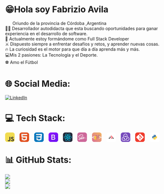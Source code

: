 
# 😁Hola soy Fabrizio Avila
<img src="https://imgs.search.brave.com/cO1RST6qe4QbqrEcc1PQkr9XvJYgmj3dJdw-5b7jvMI/rs:fit:860:0:0/g:ce/aHR0cHM6Ly9tZWRp/YS5nZXR0eWltYWdl/cy5jb20vaWQvMTEy/OTg2MTExNi9lcy9m/b3RvL2FyZ2VudGlu/YS1mbGFnLmpwZz9z/PTYxMng2MTImdz0w/Jms9MjAmYz1zQWxZ/S3g3cjZLdVl2TERn/MDNiX1RjNURmNUlI/OXRuNFktU05Dc0lV/b2o0PQ" width="20px" height="15px"> Oriundo de la provincia de Córdoba ,Argentina<br>🙋‍♂️ Desarrollador autodidacta que esta buscando oportunidades para ganar experiencia en el desarrollo de software.<br>📕 Actualmente estoy formándome como Full Stack Developer<br>⚔️ Dispuesto siempre a enfrentar desafíos y retos, y aprender nuevas cosas. <br>🔥 La curiosidad es el motor para que  día a día aprenda más y más.<br>💻Mis 2 pasiones: La Tecnología y el Deporte.<br>⚽ Amo el Fútbol


# 🌐 Social Media:
[![LinkedIn](https://img.shields.io/badge/LinkedIn-%230077B5.svg?logo=linkedin&logoColor=white)](https://linkedin.com/in/fabri-avila) 

# 💻 Tech Stack:
<div style="display:flex;gap:1rem;margin:1rem 0">
<svg width="50px" height="50px" viewBox="0 0 256 256" xmlns="http://www.w3.org/2000/svg">
    <g fill="none">
        <rect width="256" height="256" fill="#F0DB4F" rx="60"/>
        <path fill="#323330" d="m67.312 213.932l19.59-11.856c3.78 6.701 7.218 12.371 15.465 12.371c7.905 0 12.889-3.092 12.889-15.12v-81.798h24.058v82.138c0 24.917-14.606 36.259-35.916 36.259c-19.245 0-30.416-9.967-36.087-21.996m85.07-2.576l19.588-11.341c5.157 8.421 11.859 14.607 23.715 14.607c9.969 0 16.325-4.984 16.325-11.858c0-8.248-6.53-11.17-17.528-15.98l-6.013-2.579c-17.357-7.388-28.871-16.668-28.871-36.258c0-18.044 13.748-31.792 35.229-31.792c15.294 0 26.292 5.328 34.196 19.247l-18.731 12.029c-4.125-7.389-8.591-10.31-15.465-10.31c-7.046 0-11.514 4.468-11.514 10.31c0 7.217 4.468 10.139 14.778 14.608l6.014 2.577c20.449 8.765 31.963 17.699 31.963 37.804c0 21.654-17.012 33.51-39.867 33.51c-22.339 0-36.774-10.654-43.819-24.574"/>
    </g>
</svg>
<svg width="50px" height="50px" viewBox="0 0 256 256" xmlns="http://www.w3.org/2000/svg">
    <g fill="none">
        <rect width="256" height="256" fill="#E14E1D" rx="60"/>
        <path fill="#fff" d="m48 38l8.61 96.593h110.71l-3.715 41.43l-35.646 9.638l-35.579-9.624l-2.379-26.602H57.94l4.585 51.281l65.427 18.172l65.51-18.172l8.783-98.061H85.824l-2.923-32.71h122.238L208 38H48Z"/>
        <path fill="#EBEBEB" d="M128 38H48l8.61 96.593H128v-31.938H85.824l-2.923-32.71H128V38Zm0 147.647l-.041.014l-35.579-9.624l-2.379-26.602H57.94l4.585 51.281l65.427 18.172l.049-.014v-33.227Z"/>
    </g>
</svg>
<svg width="50px" height="50px" viewBox="0 0 256 256" xmlns="http://www.w3.org/2000/svg">
    <g fill="none">
        <rect width="256" height="256" fill="#0277BD" rx="60"/>
        <path fill="#EBEBEB" d="m53.753 102.651l2.862 31.942h71.481v-31.942H53.753ZM128.095 38H48l2.904 31.942h77.191V38Zm0 180.841v-33.233l-.14.037l-35.574-9.605l-2.274-25.476H58.042l4.475 50.154l65.431 18.164l.147-.041Z"/>
        <path fill="#fff" d="m167.318 134.593l-3.708 41.426l-35.625 9.616v33.231l65.483-18.148l.48-5.397l7.506-84.092l.779-8.578L208 38h-80.015v31.942h45.009l-2.906 32.709h-42.103v31.942h39.333Z"/>
    </g>
</svg>
<svg width="50px" height="50px" viewBox="0 0 256 256" xmlns="http://www.w3.org/2000/svg">
    <g fill="none">
        <rect width="256" height="256" fill="url(#skillIconsBootstrap0)" rx="60"/>
        <g filter="url(#skillIconsBootstrap2)">
            <path fill="url(#skillIconsBootstrap1)" d="M131.97 196.157c29.676 0 47.559-14.531 47.559-38.497c0-18.117-12.759-31.232-31.706-33.309v-.754c13.92-2.265 24.843-15.192 24.843-29.628c0-20.57-16.239-33.969-40.986-33.969H76v136.157h55.97ZM97.653 77.267h28.807c15.66 0 24.553 6.983 24.553 19.627c0 13.493-10.343 21.041-29.096 21.041H97.653V77.267Zm0 101.623v-44.819h28.613c20.494 0 31.127 7.548 31.127 22.268c0 14.719-10.343 22.551-29.87 22.551h-29.87Z"/>
            <path stroke="#fff" stroke-width="2" d="M131.97 196.157c29.676 0 47.559-14.531 47.559-38.497c0-18.117-12.759-31.232-31.706-33.309v-.754c13.92-2.265 24.843-15.192 24.843-29.628c0-20.57-16.239-33.969-40.986-33.969H76v136.157h55.97ZM97.653 77.267h28.807c15.66 0 24.553 6.983 24.553 19.627c0 13.493-10.343 21.041-29.096 21.041H97.653V77.267Zm0 101.623v-44.819h28.613c20.494 0 31.127 7.548 31.127 22.268c0 14.719-10.343 22.551-29.87 22.551h-29.87Z"/>
        </g>
        <defs>
            <linearGradient id="skillIconsBootstrap0" x1="0" x2="256" y1="0" y2="256" gradientUnits="userSpaceOnUse">
                <stop stop-color="#9013FE"/>
                <stop offset="1" stop-color="#6B11F4"/>
            </linearGradient>
            <linearGradient id="skillIconsBootstrap1" x1="85.793" x2="148.541" y1="68.962" y2="175.084" gradientUnits="userSpaceOnUse">
                <stop stop-color="#fff"/>
                <stop offset="1" stop-color="#F1E5FC"/>
            </linearGradient>
            <filter id="skillIconsBootstrap2" width="137.529" height="170.157" x="59" y="47" color-interpolation-filters="sRGB" filterUnits="userSpaceOnUse">
                <feFlood flood-opacity="0" result="BackgroundImageFix"/>
                <feColorMatrix in="SourceAlpha" result="hardAlpha" values="0 0 0 0 0 0 0 0 0 0 0 0 0 0 0 0 0 0 127 0"/>
                <feOffset dy="4"/>
                <feGaussianBlur stdDeviation="8"/>
                <feColorMatrix values="0 0 0 0 0 0 0 0 0 0 0 0 0 0 0 0 0 0 0.15 0"/>
                <feBlend in2="BackgroundImageFix" result="effect1_dropShadow_158_100"/>
                <feBlend in="SourceGraphic" in2="effect1_dropShadow_158_100" result="shape"/>
            </filter>
        </defs>
    </g>
</svg>
<svg width="50px" height="50px" viewBox="0 0 256 256" xmlns="http://www.w3.org/2000/svg">
    <g fill="none">
        <rect width="256" height="256" fill="#242938" rx="60"/>
        <path fill="#00D8FF" d="M128.001 146.951c10.304 0 18.656-8.353 18.656-18.656c0-10.303-8.352-18.656-18.656-18.656c-10.303 0-18.656 8.353-18.656 18.656c0 10.303 8.353 18.656 18.656 18.656Z"/>
        <path stroke="#00D8FF" stroke-width="8.911" d="M128.002 90.363c25.048 0 48.317 3.594 65.862 9.635C215.003 107.275 228 118.306 228 128.295c0 10.409-13.774 22.128-36.475 29.649c-17.162 5.686-39.746 8.654-63.523 8.654c-24.378 0-47.463-2.786-64.819-8.717C41.225 150.376 28 138.506 28 128.295c0-9.908 12.41-20.854 33.252-28.12c17.61-6.14 41.453-9.812 66.746-9.812h.004Z" clip-rule="evenodd"/>
        <path stroke="#00D8FF" stroke-width="8.911" d="M94.981 109.438c12.514-21.698 27.251-40.06 41.249-52.24c16.864-14.677 32.914-20.425 41.566-15.436c9.017 5.2 12.288 22.988 7.463 46.41c-3.645 17.707-12.359 38.753-24.238 59.351c-12.179 21.118-26.124 39.724-39.931 51.792c-17.471 15.272-34.362 20.799-43.207 15.698c-8.583-4.946-11.865-21.167-7.747-42.852c3.479-18.323 12.21-40.812 24.841-62.723h.004Z" clip-rule="evenodd"/>
        <path stroke="#00D8FF" stroke-width="8.911" d="M95.012 147.578c-12.549-21.674-21.093-43.616-24.659-61.826c-4.293-21.941-1.258-38.716 7.387-43.72c9.009-5.216 26.052.834 43.934 16.712c13.52 12.004 27.403 30.061 39.316 50.639c12.214 21.098 21.368 42.473 24.929 60.461c4.506 22.764.859 40.157-7.978 45.272c-8.574 4.964-24.265-.291-40.996-14.689c-14.136-12.164-29.26-30.959-41.933-52.849Z" clip-rule="evenodd"/>
    </g>
</svg>
<svg width="50px" height="50px" viewBox="0 0 256 256" xmlns="http://www.w3.org/2000/svg">
    <g fill="none">
        <rect width="256" height="256" fill="#CD6799" rx="60"/>
        <g clip-path="url(#skillIconsSass0)">
            <path fill="#fff" d="M200.107 139.163c-6.974.036-13.034 1.716-18.109 4.198c-1.862-3.687-3.724-6.973-4.053-9.383c-.365-2.811-.803-4.527-.365-7.886c.438-3.359 2.41-8.141 2.373-8.506c-.036-.366-.438-2.081-4.454-2.118c-4.016-.036-7.484.767-7.886 1.826c-.402 1.058-1.168 3.468-1.679 5.951c-.694 3.651-8.033 16.685-12.231 23.512c-1.351-2.665-2.519-5.002-2.775-6.864c-.365-2.811-.803-4.527-.365-7.886c.438-3.359 2.41-8.142 2.373-8.507c-.036-.365-.438-2.081-4.454-2.117c-4.016-.037-7.485.766-7.886 1.825c-.402 1.059-.84 3.542-1.68 5.951c-.839 2.41-10.587 24.17-13.143 29.792a168.207 168.207 0 0 1-3.249 6.754s-.037.11-.146.292a91 91 0 0 1-1.096 2.081v.037c-.547.986-1.132 1.898-1.424 1.898c-.219 0-.62-2.628.073-6.206c1.461-7.558 4.929-19.314 4.893-19.715c0-.219.657-2.264-2.264-3.323c-2.848-1.059-3.87.694-4.126.694c-.255 0-.438.621-.438.621s3.177-13.217-6.06-13.217c-5.769 0-13.728 6.316-17.67 12.012a5003.282 5003.282 0 0 0-13.437 7.338c-2.153 1.205-4.38 2.41-6.462 3.542c-.146-.146-.292-.329-.438-.475c-11.172-11.939-31.836-20.372-30.96-36.4c.329-5.842 2.337-21.176 39.686-39.796c30.741-15.151 55.203-10.953 59.438-1.643c6.06 13.29-13.107 37.97-44.87 41.548c-12.122 1.351-18.474-3.322-20.08-5.074c-1.68-1.826-1.936-1.935-2.557-1.57c-1.022.547-.365 2.19 0 3.139c.95 2.483 4.856 6.864 11.464 9.018c5.842 1.899 20.044 2.958 37.24-3.687c19.241-7.448 34.283-28.15 29.865-45.491c-4.417-17.598-33.625-23.403-61.263-13.582c-16.43 5.842-34.246 15.042-47.061 27.017c-15.225 14.24-17.634 26.616-16.648 31.8c3.541 18.401 28.915 30.376 39.065 39.248c-.511.292-.986.548-1.387.767c-5.075 2.519-24.425 12.632-29.245 23.33c-5.476 12.121.877 20.81 5.075 21.978c13.034 3.615 26.433-2.884 33.626-13.618c7.192-10.734 6.316-24.68 2.993-31.069a.762.762 0 0 0-.146-.219c1.315-.767 2.665-1.57 3.98-2.337a195.705 195.705 0 0 1 7.338-4.126c-1.241 3.396-2.154 7.448-2.592 13.29c-.547 6.864 2.264 15.772 5.951 19.277c1.643 1.533 3.578 1.57 4.82 1.57c4.308 0 6.243-3.578 8.397-7.813c2.628-5.185 5.002-11.209 5.002-11.209s-2.958 16.284 5.074 16.284c2.921 0 5.878-3.797 7.193-5.732v.036s.073-.109.219-.365c.292-.475.474-.767.474-.767v-.073c1.169-2.044 3.797-6.681 7.704-14.385c5.038-9.93 9.894-22.343 9.894-22.343s.438 3.03 1.935 8.068c.876 2.958 2.702 6.207 4.162 9.347c-1.168 1.643-1.898 2.555-1.898 2.555l.036.037c-.949 1.241-1.971 2.592-3.103 3.906c-3.98 4.747-8.726 10.187-9.383 11.757c-.767 1.862-.584 3.212.876 4.308c1.059.803 2.957.912 4.892.803c3.578-.256 6.098-1.132 7.339-1.68c1.935-.693 4.199-1.752 6.316-3.322c3.907-2.884 6.28-7.01 6.061-12.45c-.11-2.994-1.096-5.987-2.3-8.799c.365-.511.693-1.022 1.058-1.533c6.171-9.018 10.953-18.912 10.953-18.912s.438 3.03 1.935 8.069c.73 2.555 2.227 5.33 3.542 8.032c-5.805 4.71-9.383 10.186-10.661 13.764c-2.3 6.645-.511 9.638 2.884 10.332c1.534.329 3.724-.401 5.331-1.095c2.044-.657 4.454-1.789 6.754-3.469c3.906-2.884 7.667-6.9 7.448-12.34c-.11-2.482-.767-4.929-1.68-7.302c4.929-2.044 11.282-3.176 19.387-2.227c17.379 2.045 20.811 12.888 20.153 17.452c-.657 4.563-4.308 7.046-5.513 7.813c-1.204.767-1.606 1.022-1.496 1.57c.146.803.73.766 1.752.62c1.424-.255 9.127-3.687 9.456-12.084c.548-10.734-9.675-22.454-27.747-22.344ZM66.043 184.362c-5.768 6.279-13.8 8.653-17.269 6.645c-3.724-2.155-2.264-11.428 4.82-18.073c4.307-4.052 9.857-7.813 13.544-10.113c.84-.511 2.081-1.241 3.578-2.154c.256-.146.402-.219.402-.219l.876-.548c2.592 9.493.11 17.854-5.95 24.462Zm41.986-28.551c-2.008 4.893-6.206 17.415-8.762 16.722c-2.19-.585-3.541-10.077-.438-19.46c1.57-4.71 4.892-10.332 6.827-12.523c3.14-3.505 6.608-4.673 7.448-3.249c1.059 1.862-3.833 15.443-5.075 18.51Zm34.648 16.576c-.84.438-1.643.73-2.008.511c-.256-.146.365-.73.365-.73s4.345-4.674 6.061-6.791c.985-1.242 2.154-2.702 3.395-4.345v.475c0 5.586-5.403 9.346-7.813 10.88Zm26.725-6.098c-.621-.438-.511-1.898 1.57-6.462c.803-1.789 2.702-4.782 5.951-7.667c.365 1.169.621 2.3.584 3.359c-.036 7.047-5.075 9.675-8.105 10.77Z"/>
        </g>
        <defs>
            <clipPath id="skillIconsSass0">
                <path fill="#fff" d="M28 53h200v149.909H28z"/>
            </clipPath>
        </defs>
    </g>
</svg>
<svg width="50px" height="50px" viewBox="0 0 256 256" xmlns="http://www.w3.org/2000/svg">
    <g fill="none">
        <rect width="256" height="256" fill="url(#skillIconsStyledcomponents0)" rx="60"/>
        <path fill="#fff" d="m11.487 129.079l50.304 20.384v14.269l-59.55-27.591v-8.372l9.246 1.31Zm50.304-16.743L11.56 133.01l-9.318 1.02v-8.445L61.79 98.067v14.269Zm179.58 19.655l-51.76-20.165V97.921l62.17 27.518v8.518l-10.41-1.966Zm-51.76 17.763l51.906-20.602l10.264-1.529v8.445l-62.17 27.591v-13.905Z"/>
        <path fill="#B956A6" fill-rule="evenodd" d="M176.077 61.099c-.288 4.566-2.345 9.334-1.772 13.773c3.593 6.354 11.501 7.367 18.025 7.803c4.52.808 4.463-2.185 4.16-5.547l.055-16.124c-6.823.025-13.648-.067-20.468.095Zm-53.801 12.77c-11.108 1.886-22.368 7.194-31.609 13.584c-7.438 5.789 6.385 11.399 11.4 12.337c10.09.123 19.039-6.683 25.667-13.747c2.164-2.97 4.867-7.517 2.148-10.96c-2.076-1.8-5.095-1.363-7.606-1.213Zm23.637 16.155c-9.133 1.74-17.823 5.504-25.512 10.745c-5.637 1.77-10.283 7.959-3.298 11.06c7.335 5.845 15.836 4.413 22.591.467c6.186-3.677 12.868-8.214 15.73-15.136c2.703-7.583-4.271-7.864-9.511-7.136Zm25.909 29.383c-1.701 7.104-8.855 10.334-12.661 15.963c-3.112 4.106-1.671 8.943 1.872 12.175c1.725 3.577 4.749 5.576 7.992 2.469c8.352-5.678 10.662-16.738 10.315-26.321c.617-3.958-3.924-.38-7.518-4.286Zm-31.783 13.343c-11.091 1.898-22.184 7.302-31.429 13.682c-7.177 5.781 6.34 11.179 11.396 12.035c10.277.015 19.444-6.608 25.942-14.13c2.26-2.987 4.999-8.788.524-11.163c-2.001-.848-4.324-.599-6.433-.424Z" clip-rule="evenodd"/>
        <path fill="#FCCC44" fill-rule="evenodd" d="M90.667 87.453c-8.53 3.413-16.758 7.557-24.884 11.897c-1.51 5.615-.299 12.568-.69 18.725c-.03 25.316-.016 50.633-.02 75.949h18.82c3.8-3.578 8.56-6.197 12.688-9.446c15.894-11.399 31.783-22.842 47.656-34.209c1.168.525.42-6.871-2.142-1.734c-6.071 5.713-14.129 10.412-22.658 9.953c-4.84-1.592-12.642-4.293-12.691-10.224c3.407-4.011-6.286 2.1-8.938 2.975c-8.622 4.14-17.04 8.763-25.68 12.826c2.076-2.23 5.96-4.309 8.714-6.521c19.673-14.122 39.341-28.299 59.061-42.41c3.793-2.663 7.457-5.568 11.367-8.057c.357 1.379 1.027-6.593-1.881-1.685c-5.928 5.876-13.924 10.25-22.357 10.31c-4.743-1.44-14.845-4.883-12.596-11.007c1.097-2.149-10.188 4.581-5.202.786c5.307-3.878 10.656-7.687 16.004-11.525c2.701-.203 2.126-10.236-1.544-3.764c-6.165 5.417-14.265 10.373-22.756 9.198c-4.77-1.373-10.493-4.032-12.227-9.02c-.574-1.198 3.212-3.065 1.956-3.017Zm35.339 6.193c-.473 1.353.857-.494 0 0Z" clip-rule="evenodd"/>
        <path fill="#62777F" fill-rule="evenodd" d="M179.899 80.75c-2.663 12.716-5.574 26.025-8.077 38.657c7.192 9.064 7.889-5.726 9.147-9.908c2.033-8.741 4.441-15.341 4.696-24.391c.54-3.089-3.09-4.96-5.766-4.359Zm8.251 9.972c-.225 1.303.328.245 0 0Zm-8.39 28.514c.346.745.346-.746 0 0Z" clip-rule="evenodd"/>
        <path fill="#4E5E67" fill-rule="evenodd" d="M184.616 82.19c2.244 12.602-5.189 27.912-7.62 39.794c5.52-4.062 9.785-22.492 10.875-29.706c.281-.825.627-2.901.702-2.976c.347-1.751 3.58-4.718 3.757-6.627c1.882-1.328-9.25-1.542-7.714-.486Zm-4.577 37.046c-.347.745-.347-.746 0 0Z" clip-rule="evenodd"/>
        <path fill="#DC9624" fill-rule="evenodd" d="M90.854 87.663c-3.112 3.116-1.944 2.355.372-.236l-.372.236Zm33.66 1.543c-3.605 5.417-16.605 9.947-18.242 10.298c7.82-1.465 15.109-6.33 20.238-12.028c-.815.363-1.299 1.216-1.996 1.73Zm-35.798 1.759c1.943 4.672 9.008 7.776 12.441 8.5c-4.687-1.51-10.204-4.188-12.441-8.5Zm37.01 2.702c-.981 1.158-4.475 2.89-6.317 4.59c-3.951 2.914-8.038 5.622-11.944 8.609c2.487-.107 9.775-5.551 6.039-.027c3.166 5.449 10.059 9.238 16.344 8.892c8.3-1.303 15.954-5.892 21.456-12.274c-6.679 6.609-15.509 12.829-25.28 11.972c-4.729-1.092-17.651-7.767-9.007-12.446c3.048-2.507 8.303-3.82 8.898-8.226c-.125-.55.9-1.087-.189-1.09Zm-23.659 6.123c3.145.411 3.145-.41 0 0Zm49.003 7.525c-12.479 8.694-24.777 17.728-37.148 26.578c-14.02 10.034-27.98 20.105-41.996 30.131c5.27-1.777 10.55-5.247 15.785-7.644c7.21-3.814 14.812-6.827 21.558-11.46c13.338-7.852 27.444-15.333 37.703-27.346c2.239-2.626 4.484-6.853 4.584-9.696c-.323.091-.078-1.137-.486-.563Zm-42.46 39.117c-2.245 2.537-3.157 4.35-.827 1.124c-.041.374 1.891-2.003.827-1.124Zm34.156 1.214c-5.914 6.236-14.661 10.734-22.868 11.037c9.488.069 18.048-5.563 24.476-12.207c-.422-.51-1.277 1.188-1.608 1.17Zm1.807 1.96c-19.869 14.464-40.424 29.467-60.36 43.879c3.14.985 9.979 1.447 13.1-2.574c6.64-4.582 14.105-7.951 20.767-12.595c9.647-6.26 19.976-13.102 25.455-23.623c.261-1.411 2.2-3.949 1.038-5.087Zm-37.813.918c.922 3.892 12.448 8.359 11.198 7.504c-4.25-1.49-8.466-3.812-11.198-7.504Z" clip-rule="evenodd"/>
        <defs>
            <linearGradient id="skillIconsStyledcomponents0" x1="0" x2="256" y1="256" y2="0" gradientUnits="userSpaceOnUse">
                <stop stop-color="#DB7093"/>
                <stop offset="1" stop-color="#F3B661"/>
            </linearGradient>
        </defs>
    </g>
</svg>
<svg width="50px" height="50px" viewBox="0 0 512 512" fill="none" xmlns="http://www.w3.org/2000/svg" xmlns:xlink="http://www.w3.org/1999/xlink" class="h-full w-full" id="iconWithBackground"><rect id="r4" width="512" height="512" x="0" y="0" rx="110" fill="#ffffff" stroke="#000000" stroke-width="0" stroke-opacity="100%" paint-order="stroke"></rect><defs><linearGradient id="linearGradient" gradientUnits="userSpaceOnUse" gradientTransform="rotate(0)" style="transform-origin: center center;"><stop stop-color="#8e2de2"></stop><stop offset="1" stop-color="#4a00e0"></stop></linearGradient><radialGradient id="glare" cx="0" cy="0" r="1" gradientUnits="userSpaceOnUse" gradientTransform="translate(256) rotate(90) scale(512)"><stop stop-color="white"></stop><stop offset="1" stop-color="white" stop-opacity="0"></stop></radialGradient><clipPath id="clip"><use xlink:href="#r4"></use></clipPath></defs><svg xmlns="http://www.w3.org/2000/svg" xmlns:xlink="http://www.w3.org/1999/xlink" aria-hidden="true" role="img" x="128" y="128" class="iconify iconify--devicon" width="256" height="256" viewBox="0 0 128 128" style="color: rgb(0, 0, 0);"><path fill="#F44250" d="M99.04 50.315c-3.646-1.148-5.528-.761-9.351-1.18c-5.91-.645-8.265-2.959-9.264-8.913c-.559-3.324.101-8.191-1.326-11.204c-2.729-5.746-9.115-8.323-15.53-6.852c-5.417 1.244-9.924 6.666-10.174 12.232c-.285 6.355 3.33 11.778 9.537 13.65c2.95.89 6.083 1.338 9.163 1.565c5.649.413 6.083 3.558 7.61 6.147c.964 1.632 1.897 3.24 1.897 8.107s-.939 6.474-1.896 8.106c-1.528 2.583-3.413 4.275-9.062 4.693c-3.08.228-6.22.676-9.162 1.567c-6.208 1.877-9.823 7.293-9.538 13.649c.25 5.566 4.757 10.988 10.174 12.232c6.415 1.476 12.801-1.106 15.53-6.852c1.433-3.013 2.218-6.427 2.777-9.75c1.005-5.955 3.36-8.269 9.264-8.915c3.823-.418 7.78 0 11.363-2.038c3.785-2.77 7.168-6.93 7.168-12.692c0-5.764-3.645-11.806-9.18-13.552z"></path><path fill="#121212" d="M38.4 77.373c-7.45 0-13.528-6.098-13.528-13.575c0-7.476 6.077-13.574 13.527-13.574c7.45 0 13.528 6.098 13.528 13.574c0 7.47-6.083 13.575-13.528 13.575zM13.48 104.96C6.04 104.942-.018 98.82 0 91.337c.018-7.47 6.119-13.55 13.575-13.526c7.444.018 13.503 6.14 13.48 13.622c-.018 7.464-6.12 13.545-13.575 13.527zm100.512 0c-7.462.041-13.586-6.015-13.629-13.473c-.041-7.488 5.994-13.634 13.426-13.676c7.462-.042 13.587 6.014 13.629 13.472c.041 7.482-5.994 13.635-13.426 13.677z"></path></svg></svg>
<svg width="50px" height="50px" viewBox="0 0 256 256" xmlns="http://www.w3.org/2000/svg">
    <g fill="none">
        <rect width="256" height="256" fill="#764ABC" rx="60"/>
        <path fill="#fff" d="M166.579 165.599c7.381-.764 12.98-7.127 12.725-14.762c-.254-7.635-6.617-13.743-14.252-13.743h-.509c-7.89.254-13.998 6.871-13.744 14.761c.255 3.818 1.782 7.126 4.072 9.417c-8.653 17.052-21.887 29.523-41.739 39.958c-13.489 7.126-27.487 9.671-41.485 7.89c-11.453-1.527-20.36-6.618-25.96-15.016c-8.144-12.471-8.907-25.96-2.036-39.449c4.836-9.672 12.471-16.798 17.307-20.361c-1.018-3.308-2.545-8.908-3.309-12.98c-36.903 26.724-33.086 62.864-21.888 79.916c8.4 12.725 25.451 20.615 44.285 20.615c5.09 0 10.18-.509 15.27-1.782c32.578-6.362 57.265-25.705 71.263-54.464Z"/>
        <path fill="#fff" d="M211.372 134.04c-19.342-22.652-47.847-35.122-80.424-35.122h-4.072c-2.291-4.582-7.127-7.636-12.471-7.636h-.509c-7.89.255-13.998 6.872-13.744 14.762c.255 7.635 6.617 13.743 14.253 13.743h.509c5.599-.254 10.435-3.817 12.471-8.653h4.581c19.342 0 37.667 5.599 54.21 16.543c12.725 8.399 21.888 19.343 26.978 32.577c4.327 10.689 4.072 21.124-.509 30.032c-7.126 13.489-19.088 20.87-34.868 20.87c-10.18 0-19.851-3.054-24.942-5.345c-2.799 2.545-7.889 6.617-11.452 9.162c10.943 5.09 22.142 7.89 32.831 7.89c24.433 0 42.503-13.489 49.375-26.978c7.381-14.761 6.872-40.212-12.217-61.845Z"/>
        <path fill="#fff" d="M82.082 169.926c.255 7.635 6.617 13.743 14.253 13.743h.509c7.889-.255 13.998-6.872 13.743-14.762c-.254-7.635-6.617-13.743-14.252-13.743h-.51c-.508 0-1.272 0-1.78.255c-10.436-17.307-14.762-36.141-13.235-56.501c1.018-15.27 6.108-28.505 15.016-39.45c7.38-9.416 21.633-13.997 31.304-14.252c26.978-.509 38.431 33.086 39.194 46.575c3.309.764 8.908 2.546 12.726 3.818C175.996 54.38 150.545 33 126.112 33c-22.906 0-44.03 16.543-52.429 40.976c-11.707 32.577-4.072 63.881 10.18 88.569c-1.272 1.781-2.035 4.581-1.78 7.381Z"/>
    </g>
</svg>
<svg width="50px" height="50px" viewBox="0 0 256 256" xmlns="http://www.w3.org/2000/svg">
    <g fill="none">
        <rect width="256" height="256" fill="#F03C2E" rx="60"/>
        <g clip-path="url(#skillIconsGit0)">
            <path fill="#fff" d="m224.225 119.094l-87.319-87.319a12.869 12.869 0 0 0-14.035-2.793a12.869 12.869 0 0 0-4.177 2.793L100.569 49.9l23 23c5.35-1.875 11.475-.594 15.737 3.669a15.313 15.313 0 0 1 3.631 15.831l22.169 22.169c5.363-1.85 11.55-.657 15.831 3.637a15.322 15.322 0 0 1 3.321 16.706a15.333 15.333 0 0 1-20.029 8.293c-1.86-.771-3.55-1.9-4.973-3.324c-4.5-4.5-5.612-11.125-3.337-16.669l-20.675-20.675v54.407a15.605 15.605 0 0 1 4.062 2.9a15.326 15.326 0 0 1-21.675 21.675a15.318 15.318 0 0 1-3.326-16.704a15.297 15.297 0 0 1 3.326-4.971c1.481-1.475 3.125-2.594 5.019-3.344v-54.913a15.216 15.216 0 0 1-5.019-3.343a15.315 15.315 0 0 1-3.3-16.757L91.644 58.813l-59.875 59.812a12.88 12.88 0 0 0-2.795 14.04a12.88 12.88 0 0 0 2.795 4.179l87.325 87.312a12.884 12.884 0 0 0 4.177 2.793a12.888 12.888 0 0 0 9.858 0a12.884 12.884 0 0 0 4.177-2.793l86.919-86.781a12.882 12.882 0 0 0 3.776-9.109a12.876 12.876 0 0 0-3.776-9.11"/>
        </g>
        <defs>
            <clipPath id="skillIconsGit0">
                <path fill="#fff" d="M28 28h200v200H28z"/>
            </clipPath>
        </defs>
    </g>
</svg>
<svg width="50px" height="50px" viewBox="0 0 512 512" fill="none" xmlns="http://www.w3.org/2000/svg" xmlns:xlink="http://www.w3.org/1999/xlink" class="h-full w-full" id="iconWithBackground"><rect id="r4" width="512" height="512" x="0" y="0" rx="110" fill="#ffffff" stroke="#000000" stroke-width="0" stroke-opacity="100%" paint-order="stroke"></rect><defs><linearGradient id="linearGradient" gradientUnits="userSpaceOnUse" gradientTransform="rotate(0)" style="transform-origin: center center;"><stop stop-color="#8e2de2"></stop><stop offset="1" stop-color="#4a00e0"></stop></linearGradient><radialGradient id="glare" cx="0" cy="0" r="1" gradientUnits="userSpaceOnUse" gradientTransform="translate(256) rotate(90) scale(512)"><stop stop-color="white"></stop><stop offset="1" stop-color="white" stop-opacity="0"></stop></radialGradient><clipPath id="clip"><use xlink:href="#r4"></use></clipPath></defs><svg xmlns="http://www.w3.org/2000/svg" xmlns:xlink="http://www.w3.org/1999/xlink" aria-hidden="true" role="img" x="128" y="128" class="iconify iconify--logos" width="256" height="256" viewBox="0 0 256 255" style="color: rgb(0, 0, 0);"><defs><linearGradient id="iconifyReact3957" x1="12.959%" x2="79.639%" y1="12.039%" y2="78.201%"><stop offset="0%" stop-color="#387EB8"></stop><stop offset="100%" stop-color="#366994"></stop></linearGradient><linearGradient id="iconifyReact3958" x1="19.128%" x2="90.742%" y1="20.579%" y2="88.429%"><stop offset="0%" stop-color="#FFE052"></stop><stop offset="100%" stop-color="#FFC331"></stop></linearGradient></defs><path fill="url(#iconifyReact3957)" d="M126.916.072c-64.832 0-60.784 28.115-60.784 28.115l.072 29.128h61.868v8.745H41.631S.145 61.355.145 126.77c0 65.417 36.21 63.097 36.21 63.097h21.61v-30.356s-1.165-36.21 35.632-36.21h61.362s34.475.557 34.475-33.319V33.97S194.67.072 126.916.072ZM92.802 19.66a11.12 11.12 0 0 1 11.13 11.13a11.12 11.12 0 0 1-11.13 11.13a11.12 11.12 0 0 1-11.13-11.13a11.12 11.12 0 0 1 11.13-11.13Z"></path><path fill="url(#iconifyReact3958)" d="M128.757 254.126c64.832 0 60.784-28.115 60.784-28.115l-.072-29.127H127.6v-8.745h86.441s41.486 4.705 41.486-60.712c0-65.416-36.21-63.096-36.21-63.096h-21.61v30.355s1.165 36.21-35.632 36.21h-61.362s-34.475-.557-34.475 33.32v56.013s-5.235 33.897 62.518 33.897Zm34.114-19.586a11.12 11.12 0 0 1-11.13-11.13a11.12 11.12 0 0 1 11.13-11.131a11.12 11.12 0 0 1 11.13 11.13a11.12 11.12 0 0 1-11.13 11.13Z"></path></svg></svg>

</div>

# 📊 GitHub Stats:
![](https://github-readme-stats.vercel.app/api?username=Fabrizio112&theme=dark&hide_border=false&include_all_commits=true&count_private=false)<br/>
![](https://github-readme-streak-stats.herokuapp.com/?user=Fabrizio112&theme=dark&hide_border=false)<br/>
![](https://github-readme-stats.vercel.app/api/top-langs/?username=Fabrizio112&theme=dark&hide_border=false&include_all_commits=true&count_private=false&layout=compact)



<!-- Proudly created with GPRM ( https://gprm.itsvg.in ) -->
